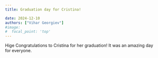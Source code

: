 ```yaml
---
title: Graduation day for Cristina!  

date: 2024-12-10
authors: ["Vihar Georgiev"]
#image:
#  focal_point: 'top'
---
```

<!--more-->

Hige Congratulations to Cristina for her graduation! It was an amazing day for everyone.  
